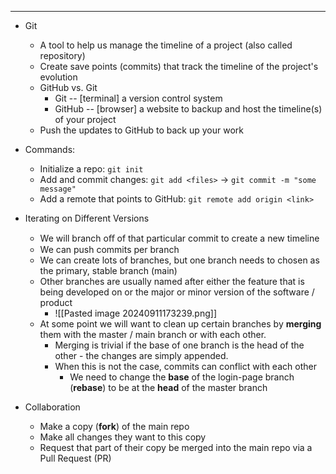 
---
- Git
	- A tool to help us manage the timeline of a project (also called repository)
	- Create save points (commits) that track the timeline of the project's evolution
	- GitHub vs. Git
		- Git -- [terminal] a version control system
		- GitHub -- [browser] a website to backup and host the timeline(s) of your project
	- Push the updates to GitHub to back up your work
- Commands:
	- Initialize a repo: `git init`
	- Add and commit changes: `git add <files>` -> `git commit -m "some message"`
	- Add a remote that points to GitHub: `git remote add origin <link>`

- Iterating on Different Versions
	- We will branch oﬀ of that particular commit to create a new timeline
	- We can push commits per branch
	- We can create lots of branches, but one branch needs to chosen as the primary, stable branch (main)
	- Other branches are usually named after either the feature that is being developed on or the major or minor version of the software / product
		- ![[Pasted image 20240911173239.png]]
	- At some point we will want to clean up certain branches by **merging** them with the master / main branch or with each other.
		- Merging is trivial if the base of one branch is the head of the other - the changes are simply appended.
		- When this is not the case, commits can conflict with each other
			- We need to change the **base** of the login-page branch (**rebase**) to be at the **head** of the master branch

- Collaboration
	- Make a copy (**fork**) of the main repo
	- Make all changes they want to this copy
	- Request that part of their copy be merged into the main repo via a Pull Request (PR)